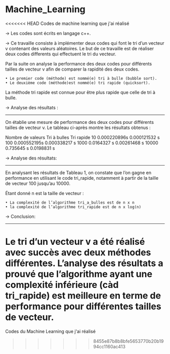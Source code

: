 # Machine_Learning
<<<<<<< HEAD
Codes de machine learning que j'ai réalisé

->  Les codes sont écrits en langage c++.

-> Ce travaille consiste à implémenter deux codes qui font le tri d’un vecteur v contenant des valeurs aléatoires. Le but de ce travaille est de réaliser deux codes differents qui effectuent le tri du vecteur.

Par la suite on analyse la performance des deux codes pour différents tailles de vecteur v afin de comparer la rapidité des deux codes.

    • Le premier code (méthode) est nommé(e) tri à bulle (bubble sort).
    • Le deuxième code (méthode)est nommé(e) tri rapide (quicksort).

La méthode tri rapide est connue pour être plus rapide que celle de tri à bulle.


-> Analyse des résultats :
   **********************

On établie une mesure de performance des deux codes pour différents tailles de vecteur v. Le tableau ci-après montre les résultats obtenus :

Nombre de valeurs   Tri à bulles    Tri rapide
10                  0.000220896s    0.000121532 s
100                 0.000552195s    0.000338217 s
1000                0.0164327 s     0.00261468 s
10000               0.735645 s      0.0198831 s


-> Analyse des résultats:
  **********************

En analysant les résultats de Tableau 1, on constate que l’on gagne en performance en utilisant le code tri_rapide, notamment à partir de la taille de vecteur 100 jusqu’au 10000.

Étant donné n est la taille de vecteur :

    • La complexité de l’algorithme tri_a_bulles est de n x n  
    • la complexité de l’algorithme tri_rapide est de n x log(n)


-> Conclusion:
  ************
Le tri d’un vecteur v a été réalisé avec succès avec deux méthodes différentes. L’analyse des résultats a prouvé que l’algorithme ayant une complexité inférieure (càd tri_rapide) est meilleure en terme de performance pour différentes tailles de vecteur.
=======
Codes du Machine Learning que j'ai réalisé
>>>>>>> 8455e87b8b8bfe5653770b20b1994cc1160ac413
